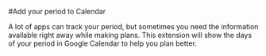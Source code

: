 #Add your period to Calendar

A lot of apps can track your period, but sometimes you need the information available right away while making plans.
This extension will show the days of your period in Google Calendar to help you plan better.
